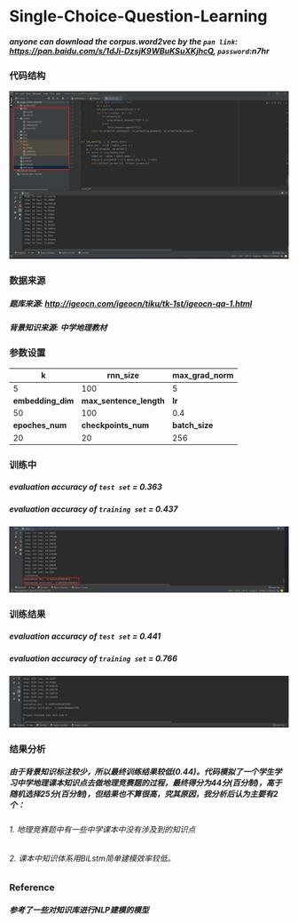 # Single-Choice-Question-Learning

##### anyone can download the corpus.word2vec by the `pan link`: https://pan.baidu.com/s/1dJi-DzsjK9WBuKSuXKjhcQ, `password`:n7hr

### 代码结构
<img src="image.assets/structure.png" alt="structure" style="zoom:67%;" />

### 数据来源
##### 题库来源: http://igeocn.com/igeocn/tiku/tk-1st/igeocn-qa-1.html
##### 背景知识来源: 中学地理教材


### 参数设置

| **k**         | **rnn_size**   | **max_grad_norm** |
|---------- | -------------- | --------------- |
| 5       | 100           | 5              |
| **embedding_dim** | **max_sentence_length** | **lr** |
| 50  | 100             | 0.4               |
| **epoches_num** | **checkpoints_num** | **batch_size** |
| 20  | 20             | 256               |

### 训练中
##### evaluation accuracy of `test set` = 0.363
##### evaluation accuracy of `training set` = 0.437
<img src="image.assets/running.png" alt="running" style="zoom:67%;" />


### 训练结果
##### evaluation accuracy of `test set` = 0.441
##### evaluation accuracy of `training set` = 0.766
<img src="image.assets/res.png" alt="res" style="zoom:67%;" />

### 结果分析
##### 由于背景知识标注较少，所以最终训练结果较低(0.44)。代码模拟了一个学生学习中学地理课本知识点去做地理竞赛题的过程，最终得分为44分(百分制)，高于随机选择25分(百分制)，但结果也不算很高，究其原因，我分析后认为主要有2个：
###### 1. 地理竞赛题中有一些中学课本中没有涉及到的知识点
###### 2. 课本中知识体系用BiLstm简单建模效率较低。

### Reference
##### 参考了一些对知识库进行NLP建模的模型

